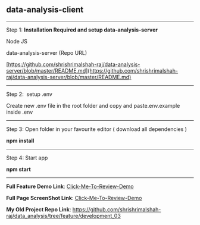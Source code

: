 ## **data-analysis-client**

* * *

Step 1: **Installation Required and setup data-analysis-server**

Node JS

data-analysis-server (Repo URL)

[https://github.com/shrishrimalshah-raj/data-analysis-server/blob/master/README.md](https://github.com/shrishrimalshah-raj/data-analysis-server/blob/master/README.md)

* * *

Step 2:  setup .env

Create new .env file in the root folder and copy and paste.env.example inside .env

* * *

Step 3: Open folder in your favourite editor ( download all dependencies )

**npm install**

* * *

Step 4: Start app

**npm start**

* * *

  
**Full Feature Demo Link**: [Click-Me-To-Review-Demo](https://drive.google.com/file/d/1O6sx6CuIAwIjihKSk2igk17WiTvKHDw9/view)

**Full Page ScreenShot Link**: [Click-Me-To-Review-Demo](https://drive.google.com/file/d/1K1M7h0lzubl1MQp613vstjzZJ0NECvFU/view?usp=sharing)

**My Old Project Repo Link**: https://github.com/shrishrimalshah-raj/data_analysis/tree/feature/development_03